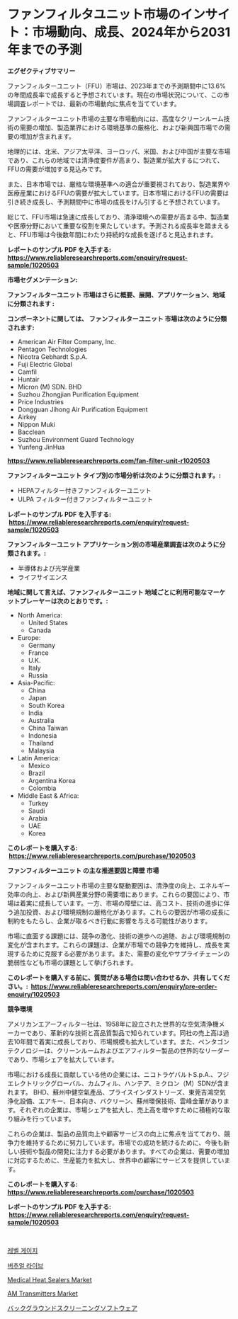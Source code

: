 <p><h1>ファンフィルタユニット市場のインサイト：市場動向、成長、2024年から2031年までの予測</h1></p><p><strong>エグゼクティブサマリー</strong></p>
<p><p>ファンフィルターユニット（FFU）市場は、2023年までの予測期間中に13.6%の年間成長率で成長すると予想されています。現在の市場状況について、この市場調査レポートでは、最新の市場動向に焦点を当てています。</p><p>ファンフィルターユニット市場の主要な市場動向には、高度なクリーンルーム技術の需要の増加、製造業界における環境基準の厳格化、および新興国市場での需要の増加が含まれます。</p><p>地理的には、北米、アジア太平洋、ヨーロッパ、米国、および中国が主要な市場であり、これらの地域では清浄度要件が高まり、製造業が拡大するにつれて、FFUの需要が増加する見込みです。</p><p>また、日本市場では、厳格な環境基準への適合が重要視されており、製造業界や医療産業におけるFFUの需要が拡大しています。日本市場におけるFFUの需要は引き続き成長し、予測期間中に市場の成長をけん引すると予想されています。</p><p>総じて、FFU市場は急速に成長しており、清浄環境への需要が高まる中、製造業や医療分野において重要な役割を果たしています。予測される成長率を踏まえると、FFU市場は今後数年間にわたり持続的な成長を遂げると見込まれます。</p></p>
<p><strong>レポートのサンプル PDF を入手する: <a href="https://www.reliableresearchreports.com/enquiry/request-sample/1020503">https://www.reliableresearchreports.com/enquiry/request-sample/1020503</a></strong></p>
<p><strong>市場セグメンテーション:</strong></p>
<p><strong> ファンフィルターユニット 市場はさらに概要、展開、アプリケーション、地域に分類されます :</strong></p>
<p><strong>コンポーネントに関しては、 ファンフィルターユニット 市場は次のように分類されます: &nbsp;</strong></p>
<p><ul><li>American Air Filter Company, Inc.</li><li>Pentagon Technologies</li><li>Nicotra Gebhardt S.p.A.</li><li>Fuji Electric Global</li><li>Camfil</li><li>Huntair</li><li>Micron (M) SDN. BHD</li><li>Suzhou Zhongjian Purification Equipment</li><li>Price Industries</li><li>Dongguan Jihong Air Purification Equipment</li><li>Airkey</li><li>Nippon Muki</li><li>Bacclean</li><li>Suzhou Environment Guard Technology</li><li>Yunfeng JinHua</li></ul></p>
<p><strong><a href="https://www.reliableresearchreports.com/fan-filter-unit-r1020503">https://www.reliableresearchreports.com/fan-filter-unit-r1020503</a></strong></p>
<p><strong> ファンフィルターユニット タイプ別の市場分析は次のように分類されます。:</strong></p>
<p><ul><li>HEPAフィルター付きファンフィルターユニット</li><li>ULPA フィルター付きファンフィルターユニット</li></ul></p>
<p><strong>レポートのサンプル PDF を入手する: &nbsp;<a href="https://www.reliableresearchreports.com/enquiry/request-sample/1020503">https://www.reliableresearchreports.com/enquiry/request-sample/1020503</a></strong></p>
<p><strong> ファンフィルターユニット アプリケーション別の市場産業調査は次のように分類されます。:</strong></p>
<p><ul><li>半導体および光学産業</li><li>ライフサイエンス</li></ul></p>
<p><strong>地域に関して言えば、ファンフィルターユニット 地域ごとに利用可能なマーケットプレーヤーは次のとおりです。:</strong></p>
<p><ul>
    <li>
        North America:
        <ul>
            <li>United States</li>
            <li>Canada</li>
        </ul>
    </li>
    <li>
        Europe:
        <ul>
            <li>Germany</li>
            <li>France</li>
            <li>U.K.</li>
            <li>Italy</li>
            <li>Russia</li>
        </ul>
    </li>
    <li>
        Asia-Pacific:
        <ul>
            <li>China</li>
            <li>Japan</li>
            <li>South Korea</li>
            <li>India</li>
            <li>Australia</li>
            <li>China Taiwan</li>
            <li>Indonesia</li>
            <li>Thailand</li>
            <li>Malaysia</li>
        </ul>
    </li>
    <li>
        Latin America:
        <ul>
            <li>Mexico</li>
            <li>Brazil</li>
            <li>Argentina Korea</li>
            <li>Colombia</li>
        </ul>
    </li>
    <li>
        Middle East & Africa:
        <ul>
            <li>Turkey</li>
            <li>Saudi</li>
            <li>Arabia</li>
            <li>UAE</li>
            <li>Korea</li>
        </ul>
    </li>
    </ul></p>
<p><strong>このレポートを購入する: &nbsp;<a href="https://www.reliableresearchreports.com/purchase/1020503">https://www.reliableresearchreports.com/purchase/1020503</a></strong></p>
<p><strong>ファンフィルターユニット の主な推進要因と障壁 市場</strong></p>
<p><p>ファンフィルターユニット市場の主要な駆動要因は、清浄度の向上、エネルギー効率の向上、および新興産業分野の需要増にあります。これらの要因により、市場は着実に成長しています。一方、市場の障壁には、高コスト、技術の進歩に伴う追加投資、および環境規制の厳格化があります。これらの要因が市場の成長に制約をもたらし、企業が取るべき行動に影響を与える可能性があります。</p><p>市場に直面する課題には、競争の激化、技術の進歩への追随、および環境規制の変化が含まれます。これらの課題は、企業が市場での競争力を維持し、成長を実現するために克服する必要があります。また、需要の変化やサプライチェーンの脆弱性なども市場の課題として挙げられます。</p></p>
<p><strong>このレポートを購入する前に、質問がある場合は問い合わせるか、共有してください。:&nbsp; <a href="https://www.reliableresearchreports.com/enquiry/pre-order-enquiry/1020503">https://www.reliableresearchreports.com/enquiry/pre-order-enquiry/1020503</a></strong></p>
<p><strong>競争環境</strong></p>
<p><p>アメリカンエアーフィルター社は、1958年に設立された世界的な空気清浄機メーカーであり、革新的な技術と高品質製品で知られています。同社の売上高は過去10年間で着実に成長しており、市場規模も拡大しています。また、ペンタゴンテクノロジーは、クリーンルームおよびエアフィルター製品の世界的なリーダーであり、市場シェアを拡大しています。</p><p>市場における成長に貢献している他の企業には、ニコトラゲバルトS.p.A.、フジエレクトリックグローバル、カムフィル、ハンテア、ミクロン（M）SDNが含まれます。 BHD、蘇州中健空氣產品、プライスインダストリーズ、東莞吉鴻空気浄化設備、エアキー、日本向き、バクリーン、蘇州環保技術、雲峰金華があります。それぞれの企業は、市場シェアを拡大し、売上高を増やすために積極的な取り組みを行っています。</p><p>これらの企業は、製品の品質向上や顧客サービスの向上に焦点を当てており、競争力を維持するために努力しています。市場での成功を続けるために、今後も新しい技術や製品の開発に注力する必要があります。すべての企業は、需要の増加に対応するために、生産能力を拡大し、世界中の顧客にサービスを提供しています。</p></p>
<p><strong>このレポートを購入する: &nbsp; <a href="https://www.reliableresearchreports.com/purchase/1020503">https://www.reliableresearchreports.com/purchase/1020503</a></strong></p>
<p><strong>レポートのサンプル PDF を入手する: &nbsp;<a href="https://www.reliableresearchreports.com/enquiry/request-sample/1020503">https://www.reliableresearchreports.com/enquiry/request-sample/1020503</a></strong><strong></strong></p>
<p>&nbsp;</p>
<p><p><a href="https://medium.com/@electat2023/%EB%A0%88%EB%B2%A8-%EA%B2%8C%EC%9D%B4%EC%A7%80-%EC%8B%9C%EC%9E%A5%EC%9D%80-%EC%8B%9C%EC%9E%A5-%EC%A0%90%EC%9C%A0%EC%9C%A8-%EC%8B%9C%EC%9E%A5-%EB%8F%99%ED%96%A5-%EB%B0%8F-%EC%8B%9C%EC%9E%A5-%EC%84%B1%EC%9E%A5%EC%97%90-%EB%8C%80%ED%95%9C-%EC%A0%95%EB%B3%B4%EB%A5%BC-%EC%A0%9C%EA%B3%B5%ED%95%A9%EB%8B%88%EB%8B%A4-0589b586a233">레벨 게이지</a></p><p><a href="https://github.com/fernandotryO5lson96765/Market-Research-Report-List-1/blob/main/355400326603.md">버추얼 라이브</a></p><p><a href="https://view.publitas.com/reportprime-1/medical-heat-sealers-market-report-reveals-the-latest-trends-and-growth-opportunities-of-this-market/">Medical Heat Sealers Market</a></p><p><a href="https://github.com/dx0328/Market-Research-Report-List-2/blob/main/am-transmitters-market.md">AM Transmitters Market</a></p><p><a href="https://medium.com/@levihamilton5801940/%E8%83%8C%E6%99%AF%E8%AA%BF%E6%9F%BB%E3%82%BD%E3%83%95%E3%83%88%E3%82%A6%E3%82%A7%E3%82%A2%E5%B8%82%E5%A0%B4%E3%81%AE%E5%B1%95%E6%9C%9B-%E7%94%A3%E6%A5%AD%E6%A6%82%E8%A6%81%E3%81%A8%E4%BA%88%E6%B8%AC-2024%E5%B9%B4%E3%81%8B%E3%82%892031%E5%B9%B4-fb9ae4ad207d">バックグラウンドスクリーニングソフトウェア</a></p></p>